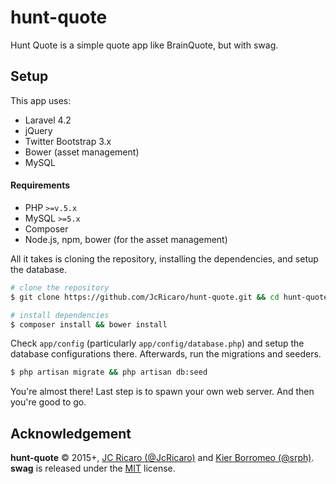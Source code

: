 # hunt-quote

Hunt Quote is a simple quote app like BrainQuote, but with swag.

## Setup

This app uses:

- Laravel 4.2
- jQuery
- Twitter Bootstrap 3.x
- Bower (asset management)
- MySQL

#### Requirements

- PHP `>=v.5.x`
- MySQL `>=5.x`
- Composer
- Node.js, npm, bower (for the asset management)

All it takes is cloning the repository, installing the dependencies, and setup the database.

```bash
# clone the repository
$ git clone https://github.com/JcRicaro/hunt-quote.git && cd hunt-quote

# install dependencies
$ composer install && bower install
```

Check `app/config` (particularly `app/config/database.php`) and setup the database configurations there. Afterwards, run the migrations and seeders.

```bash
$ php artisan migrate && php artisan db:seed
```

You're almost there! Last step is to spawn your own web server. And then you're good to go.

## Acknowledgement

**hunt-quote** © 2015+, [JC Ricaro (@JcRicaro)](https://github.com/JcRicaro) and [Kier Borromeo (@srph)](https://github.com/). **swag** is released under the [MIT](mit-license.org) license.
